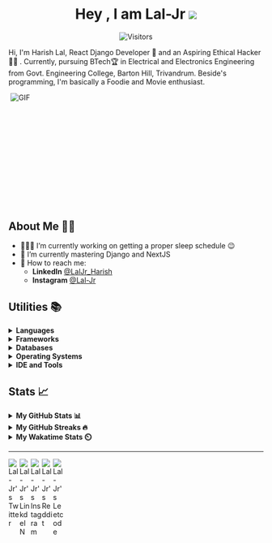 <div align="center">
  
# Hey , I am Lal-Jr <img src="https://i.pinimg.com/originals/9e/06/97/9e0697990828bb8319be8105c939b108.gif" width="70px">

![Visitors](https://visitor-badge.glitch.me/badge?page_id=Lal-Jr)

</div>

Hi, I'm Harish Lal, React Django Developer 📖 and an Aspiring Ethical Hacker 👨‍💻 . Currently, pursuing BTech🏆 in Electrical and Electronics Engineering from Govt. Engineering College, Barton Hill, Trivandrum. Beside's programming, I'm basically a Foodie and Movie enthusiast.

<img align="right" alt="GIF" src="https://c.tenor.com/8ZpbRdXPnd4AAAAM/programming-crazy.gif" width="500" height="250"/>

## About Me 👱🏼

- 👨🏽‍💻 I’m currently working on getting a proper sleep schedule :wink:
- 🌱 I’m currently mastering Django and NextJS
- 💬 How to reach me: 
    - **LinkedIn** [@LalJr_Harish](https://www.linkedin.com/in/laljr-harish/)
    - **Instagram** [@Lal-Jr](https://www.instagram.com/_lal._.jr_/)
    
## Utilities 📚 

<details>	
  <summary><b>Languages</b></summary>
  
  <br />
  
  ![C](https://img.shields.io/badge/c-%2300599C.svg?style=for-the-badge&logo=c&logoColor=white)
  ![C++](https://img.shields.io/badge/c++-%2300599C.svg?style=for-the-badge&logo=c%2B%2B&logoColor=white)
  ![Python](https://img.shields.io/badge/python-3670A0?style=for-the-badge&logo=python&logoColor=ffdd54)
  ![CSS3](https://img.shields.io/badge/css3-%231572B6.svg?style=for-the-badge&logo=css3&logoColor=white)
  ![HTML5](https://img.shields.io/badge/html5-%23E34F26.svg?style=for-the-badge&logo=html5&logoColor=white)
  ![JavaScript](https://img.shields.io/badge/javascript-%23323330.svg?style=for-the-badge&logo=javascript&logoColor=%23F7DF1E)
  ![TypeScript](https://img.shields.io/badge/typescript-%23007ACC.svg?style=for-the-badge&logo=typescript&logoColor=white)
  ![Shell Script](https://img.shields.io/badge/shell_script-%23121011.svg?style=for-the-badge&logo=gnu-bash&logoColor=white)
  
</details>

<details>	
  <summary><b>Frameworks</b></summary>
  
  <br />  
  
  ![React](https://img.shields.io/badge/react-%2320232a.svg?style=for-the-badge&logo=react&logoColor=%2361DAFB)
  ![React Native](https://img.shields.io/badge/react_native-%2320232a.svg?style=for-the-badge&logo=react&logoColor=%2361DAFB)
  ![Redux](https://img.shields.io/badge/redux-%23593d88.svg?style=for-the-badge&logo=redux&logoColor=white)
  ![Django](https://img.shields.io/badge/django-%23092E20.svg?style=for-the-badge&logo=django&logoColor=white)
  ![DjangoREST](https://img.shields.io/badge/DJANGO-REST-ff1709?style=for-the-badge&logo=django&logoColor=white&color=ff1709&labelColor=gray)
  ![Next JS](https://img.shields.io/badge/Next-black?style=for-the-badge&logo=next.js&logoColor=white)
  ![Styled Components](https://img.shields.io/badge/styled--components-DB7093?style=for-the-badge&logo=styled-components&logoColor=white)
  ![SASS](https://img.shields.io/badge/SASS-hotpink.svg?style=for-the-badge&logo=SASS&logoColor=white)
  ![TailwindCSS](https://img.shields.io/badge/tailwindcss-%2338B2AC.svg?style=for-the-badge&logo=tailwind-css&logoColor=white)
  ![Material UI](https://img.shields.io/badge/materialui-%230081CB.svg?style=for-the-badge&logo=material-ui&logoColor=white)
  ![NPM](https://img.shields.io/badge/NPM-%23000000.svg?style=for-the-badge&logo=npm&logoColor=white)
  
</details>

<details>	
  <summary><b>Databases</b></summary>
  
  <br />
  
  ![MySQL](https://img.shields.io/badge/mysql-%2300f.svg?style=for-the-badge&logo=mysql&logoColor=white)
  ![MongoDB](https://img.shields.io/badge/MongoDB-%234ea94b.svg?style=for-the-badge&logo=mongodb&logoColor=white)
  ![SQLite](https://img.shields.io/badge/sqlite-%2307405e.svg?style=for-the-badge&logo=sqlite&logoColor=white)
  
</details>

<details>	
  <summary><b>Operating Systems</b></summary>

  <br />
  
  ![Windows](https://img.shields.io/badge/Windows-0078D6?style=for-the-badge&logo=windows&logoColor=white)
  ![Ubuntu](https://img.shields.io/badge/Ubuntu-E95420?style=for-the-badge&logo=ubuntu&logoColor=white)
  ![Pop! OS](https://img.shields.io/badge/Pop!_OS-48B9C7?style=for-the-badge&logo=Pop!_OS&logoColor=white)
  ![Kali](https://img.shields.io/badge/Kali-268BEE?style=for-the-badge&logo=kalilinux&logoColor=white)
  
</details>

<details>	
  <summary><b>IDE and Tools</b></summary>
  
  <br />
  
  ![Visual Studio Code](https://img.shields.io/badge/Visual%20Studio%20Code-0078d7.svg?style=for-the-badge&logo=visual-studio-code&logoColor=white)
  ![Git](https://img.shields.io/badge/git-%23F05033.svg?style=for-the-badge&logo=git&logoColor=white)
  ![GitHub](https://img.shields.io/badge/github-%23121011.svg?style=for-the-badge&logo=github&logoColor=white)
  
</details>

##  Stats 📈 

<details>
  <summary><b>My GitHub Stats 📊</b></summary>
  
  <br />
<a href="https://github.com/Lal-Jr">
<img align="center" src="https://github-readme-stats.vercel.app/api?username=Lal-Jr&show_icons=true&theme=tokyonight&icon_color=6392DF&hide=prs&hide_border=true" alt="Lal-Jr's GitHub Stats" />
</a> 
<a href="https://github.com/Lal-Jr">
<img align="center" src="https://github-readme-stats.vercel.app/api/top-langs/?username=Lal-Jr&layout=compact&show_icons=true&theme=tokyonight&icon_color=6392DF&hide=prs&hide_border=true" />
</a>
</details>

<details>	
  <summary><b>My GitHub Streaks 🔥</b></summary>

  <br />
  <img height="180em" src="https://github-readme-streak-stats.herokuapp.com/?user=Lal-Jr&hide_border=true&theme=tokyonight&icon_color=6392DF" />
</details>

<details>
<summary><b>My Wakatime Stats ⏲️</b></summary>
  
  <br />
  
<!--START_SECTION:waka-->
![Profile Views](http://img.shields.io/badge/Profile%20Views-0-blue)

![Lines of code](https://img.shields.io/badge/From%20Hello%20World%20I%27ve%20Written-174%20Thousand%20lines%20of%20code-blue)

**🐱 My GitHub Data** 

> 🏆 26 Contributions in the Year 2022
 > 
> 📦 288.1 kB Used in GitHub's Storage 
 > 
> 💼 Opted to Hire
 > 
> 📜 26 Public Repositories 
 > 
> 🔑 15 Private Repositories  
 > 
**I'm an Early 🐤** 

```text
🌞 Morning    130 commits    ████░░░░░░░░░░░░░░░░░░░░░   16.77% 
🌆 Daytime    285 commits    █████████░░░░░░░░░░░░░░░░   36.77% 
🌃 Evening    279 commits    █████████░░░░░░░░░░░░░░░░   36.0% 
🌙 Night      81 commits     ██░░░░░░░░░░░░░░░░░░░░░░░   10.45%

```
📅 **I'm Most Productive on Friday** 

```text
Monday       106 commits    ███░░░░░░░░░░░░░░░░░░░░░░   13.68% 
Tuesday      134 commits    ████░░░░░░░░░░░░░░░░░░░░░   17.29% 
Wednesday    153 commits    █████░░░░░░░░░░░░░░░░░░░░   19.74% 
Thursday     108 commits    ███░░░░░░░░░░░░░░░░░░░░░░   13.94% 
Friday       167 commits    █████░░░░░░░░░░░░░░░░░░░░   21.55% 
Saturday     51 commits     █░░░░░░░░░░░░░░░░░░░░░░░░   6.58% 
Sunday       56 commits     █░░░░░░░░░░░░░░░░░░░░░░░░   7.23%

```


📊 **This Week I Spent My Time On** 

```text
💬 Programming Languages: 
JavaScript               3 hrs 59 mins       ████████████████████████░   97.63% 
JSON                     5 mins              ░░░░░░░░░░░░░░░░░░░░░░░░░   2.37%

🔥 Editors: 
VS Code                  4 hrs 5 mins        █████████████████████████   100.0%

💻 Operating System: 
Windows                  4 hrs 5 mins        █████████████████████████   100.0%

```

**Timeline**

![Chart not found](https://raw.githubusercontent.com/Lal-Jr/Lal-Jr/master/charts/bar_graph.png) 


 Last Updated on 20/01/2022
<!--END_SECTION:waka-->
</details>

--- 

<a href="https://twitter.com/LalJr_Harish">
  <img align="left" alt="Lal-Jr's Twitter" width="22px" src="https://cdn.jsdelivr.net/npm/simple-icons@v3/icons/twitter.svg" />
</a>
<a href="https://www.linkedin.com/in/Lal-Jr/">
  <img align="left" alt="Lal-Jr's LinkdeIN" width="22px" src="https://cdn.jsdelivr.net/npm/simple-icons@v3/icons/linkedin.svg" />
</a>
<a href="https://www.instagram.com/_lal._.jr_/">
  <img align="left" alt="Lal-Jr's Instagram" width="22px" src="https://cdn.jsdelivr.net/npm/simple-icons@v3/icons/instagram.svg" />
</a>
<a href="https://www.reddit.com/user/Lal-Jr/">
  <img align="left" alt="Lal-Jr's Reddit" width="22px" src="https://cdn.jsdelivr.net/npm/simple-icons@v3/icons/reddit.svg" />
</a>
<a href="https://leetcode.com/Lal-Jr/">
  <img align="left" alt="Lal-Jr's Leetcode" width="22px" src="https://cdn.jsdelivr.net/npm/simple-icons@v3/icons/leetcode.svg" />
</a>
